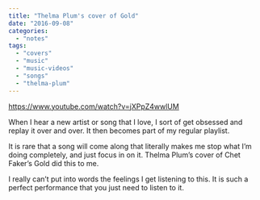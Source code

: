 ```yaml
---
title: "Thelma Plum's cover of Gold"
date: "2016-09-08"
categories: 
  - "notes"
tags: 
  - "covers"
  - "music"
  - "music-videos"
  - "songs"
  - "thelma-plum"
---
```


https://www.youtube.com/watch?v=jXPpZ4wwlUM

When I hear a new artist or song that I love, I sort of get obsessed and replay it over and over. It then becomes part of my regular playlist.

It is rare that a song will come along that literally makes me stop what I’m doing completely, and just focus in on it. Thelma Plum’s cover of Chet Faker’s Gold did this to me.

I really can’t put into words the feelings I get listening to this. It is such a perfect performance that you just need to listen to it.
